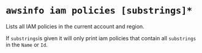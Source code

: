 # `awsinfo iam policies [substrings]*`

Lists all IAM policies in the current account and region. 

If `substrings`is given it will only print iam policies that contain all `substrings` in the `Name` or `Id`.
